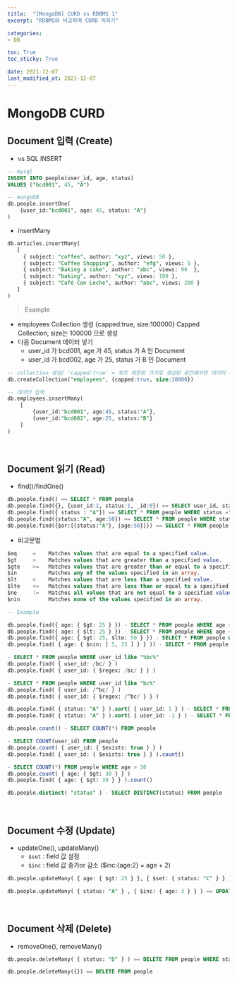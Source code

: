 ```yaml
---
title:  "[MongoDB] CURD vs RDBMS 1"
excerpt: "RDBMS와 비교하며 CURD 익히기"

categories:
- DB

toc: True
toc_sticky: True

date: 2021-12-07
last_modified_at: 2021-12-07
---
```


# MongoDB CURD

## Document 입력 (Create)

- vs SQL INSERT

```sql
-- mysql
INSERT INTO people(user_id, age, status)
VALUES ("bcd001", 45, "A")

-- mongoDB
db.people.insertOne(
    {user_id:"bcd001", age: 45, status: "A"}
)
```

- insertMany

```sql
db.articles.insertMany(
   [
     { subject: "coffee", author: "xyz", views: 50 },
     { subject: "Coffee Shopping", author: "efg", views: 5 },
     { subject: "Baking a cake", author: "abc", views: 90  },
     { subject: "baking", author: "xyz", views: 100 },
     { subject: "Café Con Leche", author: "abc", views: 200 }
   ]
)
```

> Example

- employees Collection 생성 {capped:true, size:100000} Capped Collection, size는 100000 으로 생성
- 다음 Document 데이터 넣기
  - user_id 가 bcd001, age 가 45, status 가 A 인 Document
  - user_id 가 bcd002, age 가 25, status 가 B 인 Document

```sql
-- collection 생성/ 'capped:true' = 최조 제한된 크기로 생성된 공간에서만 데이터 저장하는 설정
db.createCollection("employees", {capped:true, size:10000})

-- 데이터 입력
db.employees.insertMany(
    [
        {user_id:"bcd001", age:45, status:"A"},
        {user_id:"bcd002", age:25, status:"B"}
    ]
)
```

<br>

## Document 읽기 (Read)

- find()/findOne()

```sql
db.people.find() == SELECT * FROM people
db.people.find({}, {user_id:1, status:1, _id:0}) == SELECT user_id, status FROM people
db.people.find({ status : "A"}) == SELECT * FROM people WHERE status ="A"
db.people.find({status:"A", age:50}) == SELECT * FROM people WHERE status = "A" AND age=50
db.people.find({$or:[{status:"A"}, {age:50}]}) == SELECT * FROM people WHERE status = "A" OR age = 50
```

- 비교문법

```sql
$eq     =    Matches values that are equal to a specified value.
$gt     >    Matches values that are greater than a specified value.
$gte    >=   Matches values that are greater than or equal to a specified value.
$in          Matches any of the values specified in an array.
$lt     <    Matches values that are less than a specified value.
$lte    <=   Matches values that are less than or equal to a specified value.
$ne     !=   Matches all values that are not equal to a specified value.
$nin         Matches none of the values specified in an array.

-- Example

db.people.find({ age: { $gt: 25 } }) - SELECT * FROM people WHERE age > 25
db.people.find({ age: { $lt: 25 } }) - SELECT * FROM people WHERE age < 25
db.people.find({ age: { $gt: 25, $lte: 50 } }) - SELECT * FROM people WHERE age > 25 AND age <= 50
db.people.find( { age: { $nin: [ 5, 15 ] } } )) - SELECT * FROM people WHERE age = 5 or age = 15

- SELECT * FROM people WHERE user_id like "%bc%"
db.people.find( { user_id: /bc/ } )
db.people.find( { user_id: { $regex: /bc/ } } )

- SELECT * FROM people WHERE user_id like "bc%"
db.people.find( { user_id: /^bc/ } )
db.people.find( { user_id: { $regex: /^bc/ } } )

db.people.find( { status: "A" } ).sort( { user_id: 1 } ) - SELECT * FROM people WHERE status = "A" ORDER BY user_id ASC 
db.people.find( { status: "A" } ).sort( { user_id: -1 } ) - SELECT * FROM people WHERE status = "A" ORDER BY user_id DESC

db.people.count() - SELECT COUNT(*) FROM people

- SELECT COUNT(user_id) FROM people
db.people.count( { user_id: { $exists: true } } )
db.people.find( { user_id: { $exists: true } } ).count()

- SELECT COUNT(*) FROM people WHERE age > 30
db.people.count( { age: { $gt: 30 } } )
db.people.find( { age: { $gt: 30 } } ).count()

db.people.distinct( "status" ) - SELECT DISTINCT(status) FROM people
```

<br>

## Document 수정 (Update)

- updateOne(), updateMany()
  - `$set` : field 값 설정
  - `$inc` : field 값 증가or 감소 ($inc:{age:2} = age + 2)

```sql
db.people.updateMany( { age: { $gt: 25 } }, { $set: { status: "C" } } ) == UPDATE people SET status = "C" WHERE age > 25

db.people.updateMany( { status: "A" } , { $inc: { age: 3 } } ) == UPDATE people SET age = age + 3 WHERE status = "A"
```

<br>

## Document 삭제 (Delete)

- removeOne(), removeMany()

```sql
db.people.deleteMany( { status: "D" } ) == DELETE FROM people WHERE status = "D"

db.people.deleteMany({}) == DELETE FROM people
```